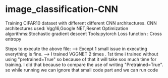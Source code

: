 # image_classification-CNN
Training CIFAR10 dataset with different different CNN architectures.
CNN architectures used: Vgg16,Google NET,Resnet
Optimization algorithms:Stochastic gradient  descent
Tools:pytorch
Loss function : Cross entropy

Steps to execute the above file:
   --> Except 1 small issue in executing everything is fine.
   --> I trained  VGGNET 2 times . 1st time i trained without using "pretrained=True"  so because of that it will take soo much time for                    training. I did that because to compare the use of writing "Pretrained=True". so while running we can ignore that small code part and we can run code
